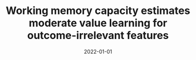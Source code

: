 ---
title: "Working memory capacity estimates moderate value learning for outcome-irrelevant features"
collection: publications
category: manuscripts
permalink: https://www.nature.com/articles/s41598-022-21832-x
date: 2022-01-01
venue: 'Scientific Reports'
citation: 'Ben-Artzi, I., Luria, R. & Shahar, N. (2022) &quot;Working memory capacity estimates moderate value learning for outcome-irrelevant features.&quot; <i>Scientific Reports</i>.'
---